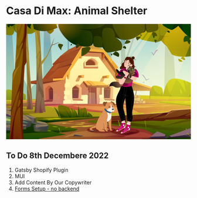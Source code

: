 # Casa Di Max: Animal Shelter 
[![Casa di Max](/src/images/casadimaxLanding.jpg "Animal Shelter, Sardinia, Italy")](https://www.casadimax.org)

## To Do 8th Decembere 2022


1. Gatsby Shopify Plugin 
2. MUI 
3. Add Content By Our Copywriter 
4. [Forms Setup - no backend](https://docs.netlify.com/forms/setup/?_ga=2.154371325.496719453.1670446934-1850618817.1668008352)

